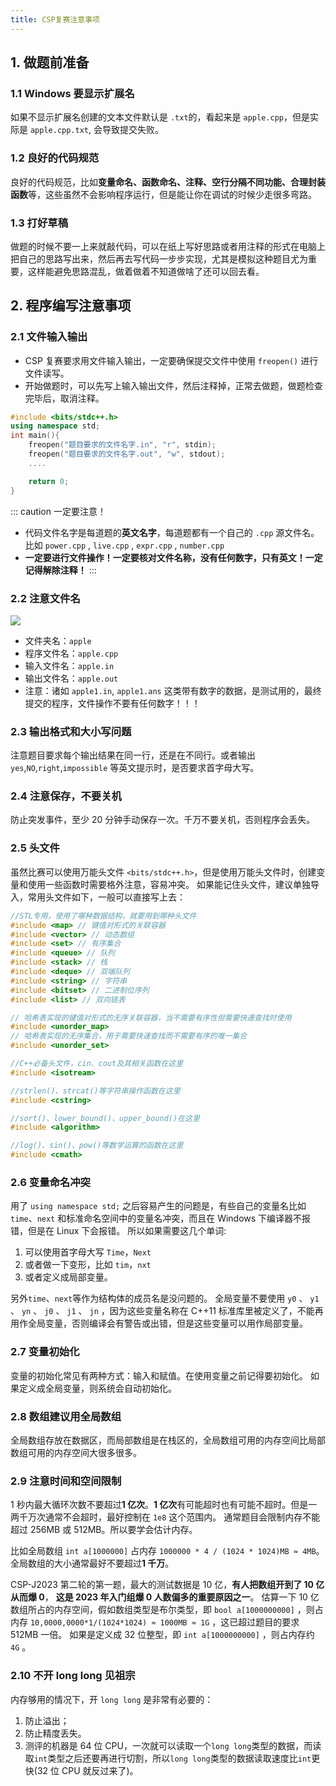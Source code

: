 ```yaml
---
title: CSP复赛注意事项
---
```


## 1. 做题前准备

### 1.1 Windows 要显示扩展名

如果不显示扩展名创建的文本文件默认是 `.txt`的，看起来是 `apple.cpp`，但是实际是 `apple.cpp.txt`, 会导致提交失败。

### 1.2 良好的代码规范

良好的代码规范，比如**变量命名、函数命名、注释、空行分隔不同功能、合理封装函数**等，这些虽然不会影响程序运行，但是能让你在调试的时候少走很多弯路。

### 1.3 打好草稿

做题的时候不要一上来就敲代码，可以在纸上写好思路或者用注释的形式在电脑上把自己的思路写出来，然后再去写代码一步步实现，尤其是模拟这种题目尤为重要，这样能避免思路混乱，做着做着不知道做啥了还可以回去看。

## 2. 程序编写注意事项

### 2.1 文件输入输出

- CSP 复赛要求用文件输入输出，一定要确保提交文件中使用 `freopen()` 进行文件读写。
- 开始做题时，可以先写上输入输出文件，然后注释掉，正常去做题，做题检查完毕后，取消注释。

```cpp title="文件输入输出"
#include <bits/stdc++.h>
using namespace std;
int main(){
	freopen("题目要求的文件名字.in", "r", stdin);
	freopen("题目要求的文件名字.out", "w", stdout);
	....

	return 0;
}
```

::: caution 一定要注意！

- 代码文件名字是每道题的**英文名字**，每道题都有一个自己的 `.cpp` 源文件名。比如 `power.cpp` , `live.cpp` , `expr.cpp` , `number.cpp`
- **一定要进行文件操作！一定要核对文件名称，没有任何数字，只有英文！一定记得解除注释！**
  :::

### 2.2 注意文件名

![](https://enryh-image-1302512306.cos.ap-chongqing.myqcloud.com/picgo/iShot_2024-10-19_13.59.15.png)

- 文件夹名：`apple`
- 程序文件名：`apple.cpp`
- 输入文件名：`apple.in`
- 输出文件名：`apple.out`
- 注意：诸如 `apple1.in`, `apple1.ans` 这类带有数字的数据，是测试用的，最终提交的程序，文件操作不要有任何数字！！！

### 2.3 输出格式和大小写问题

注意题目要求每个输出结果在同一行，还是在不同行。或者输出`yes`,`NO`,`right`,`impossible` 等英文提示时，是否要求首字母大写。

### 2.4 注意保存，不要关机

防止突发事件，至少 20 分钟手动保存一次。千万不要关机，否则程序会丢失。

### 2.5 头文件

虽然比赛可以使用万能头文件 `<bits/stdc++.h>`，但是使用万能头文件时，创建变量和使用一些函数时需要格外注意，容易冲突。
如果能记住头文件，建议单独导入，常用头文件如下，一般可以直接写上去：

```cpp
//STL专用，使用了哪种数据结构，就要用到哪种头文件
#include <map> // 键值对形式的关联容器
#include <vector> // 动态数组
#include <set> // 有序集合
#include <queue> // 队列
#include <stack> // 栈
#include <deque> // 双端队列
#include <string> // 字符串
#include <bitset> // 二进制位序列
#include <list> // 双向链表

// 哈希表实现的键值对形式的无序关联容器，当不需要有序性但需要快速查找时使用
#include <unorder_map>
// 哈希表实现的无序集合，用于需要快速查找而不需要有序的唯一集合
#include <unorder_set>

//C++必备头文件，cin、cout及其相关函数在这里
#include <isotream>

//strlen()、strcat()等字符串操作函数在这里
#include <cstring>

//sort()、lower_bound()、upper_bound()在这里
#include <algorithm>

//log()、sin()、pow()等数学运算的函数在这里
#include <cmath>
```

### 2.6 变量命名冲突

用了 `using namespace std;` 之后容易产生的问题是，有些自己的变量名比如`time`、`next` 和标准命名空间中的变量名冲突，而且在 Windows 下编译器不报错，但是在 Linux 下会报错。 所以如果需要这几个单词:

1. 可以使用首字母大写 `Time`，`Next`
2. 或者做一下变形，比如 `tim`，`nxt`
3. 或者定义成局部变量。

另外`time`、`next`等作为结构体的成员名是没问题的。 全局变量不要使用 `y0` 、 `y1` 、 `yn` 、 `j0` 、 `j1` 、 `jn` ，因为这些变量名称在 C++11 标准库里被定义了，不能再用作全局变量，否则编译会有警告或出错，但是这些变量可以用作局部变量。

### 2.7 变量初始化

变量的初始化常见有两种方式：输入和赋值。在使用变量之前记得要初始化。 如果定义成全局变量，则系统会自动初始化。

### 2.8 数组建议用全局数组

全局数组存放在数据区，而局部数组是在栈区的，全局数组可用的内存空间比局部数组可用的内存空间大很多很多。

### 2.9 注意时间和空间限制

1 秒内最大循环次数不要超过**1 亿次**。**1 亿次**有可能超时也有可能不超时。但是一两千万次通常不会超时，最好控制在 `1e8` 这个范围内。 通常题目会限制内存不能超过 256MB 或 512MB。所以要学会估计内存。

比如全局数组 `int a[1000000]` 占内存 `1000000 * 4 / (1024 * 1024)MB ≈ 4MB`。 全局数组的大小通常最好不要超过**1 千万**。

CSP-J2023 第二轮的第一题，最大的测试数据是 10 亿，**有人把数组开到了 10 亿从而爆 0**， **这是 2023 年入门组爆 0 人数偏多的重要原因之一**。 估算一下 10 亿数组所占的内存空间，假如数组类型是布尔类型，即 `bool a[1000000000]` ，则占内存 `10,0000,0000*1/(1024*1024) ≈ 1000MB ≈ 1G` ，这已超过题目的要求 512MB 一倍。 如果是定义成 32 位整型，即 `int a[1000000000]` ，则占内存约 `4G` 。

### 2.10 不开 long long 见祖宗

内存够用的情况下，开 `long long` 是非常有必要的：

1. 防止溢出；
2. 防止精度丢失。
3. 测评的机器是 64 位 CPU，一次就可以读取一个`long long`类型的数据，而读取`int`类型之后还要再进行切割，所以`long long`类型的数据读取速度比`int`更快(32 位 CPU 就反过来了)。
